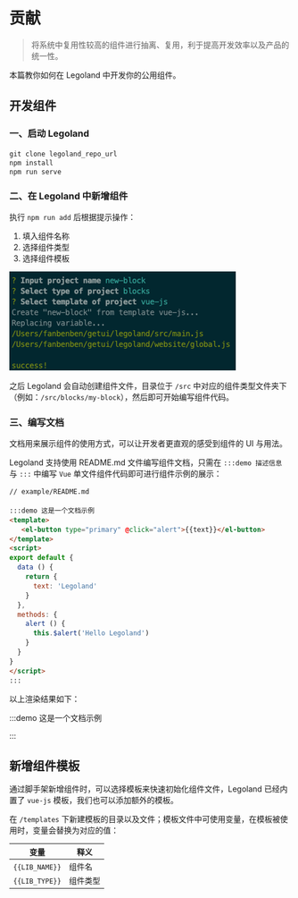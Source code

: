 # 贡献

> 将系统中复用性较高的组件进行抽离、复用，利于提高开发效率以及产品的统一性。

本篇教你如何在 Legoland 中开发你的公用组件。

## 开发组件

### 一、启动 Legoland

```
git clone legoland_repo_url
npm install
npm run serve
```


### 二、在 Legoland 中新增组件

执行 `npm run add` 后根据提示操作：

1. 填入组件名称
2. 选择组件类型
3. 选择组件模板

![add](./add-step.png)

之后 Legoland 会自动创建组件文件，目录位于 `/src` 中对应的组件类型文件夹下（例如：`/src/blocks/my-block`），然后即可开始编写组件代码。

### 三、编写文档

文档用来展示组件的使用方式，可以让开发者更直观的感受到组件的 UI 与用法。

Legoland 支持使用 README.md 文件编写组件文档，只需在 `:::demo 描述信息` 与 `:::` 中编写 `Vue` 单文件组件代码即可进行组件示例的展示：

```md
// example/README.md

:::demo 这是一个文档示例
<template>
   <el-button type="primary" @click="alert">{{text}}</el-button>
</template>
<script>
export default {
  data () {
    return {
      text: 'Legoland'
    }
  },
  methods: {
    alert () {
      this.$alert('Hello Legoland')
    }
  }
}
</script>
:::
```

以上渲染结果如下：

:::demo 这是一个文档示例
<template>
   <el-button type="primary" @click="alert">{{text}}</el-button>
</template>
<script>
export default {
  data () {
    return {
      text: 'Legoland'
    }
  },
  methods: {
    alert () {
      this.$alert('Hello Legoland')
    }
  }
}
</script>
:::

## 新增组件模板

通过脚手架新增组件时，可以选择模板来快速初始化组件文件，Legoland 已经内置了 `vue-js` 模板，我们也可以添加额外的模板。

在 `/templates` 下新建模板的目录以及文件；模板文件中可使用变量，在模板被使用时，变量会替换为对应的值：

| 变量           | 释义     |
| -------------- | -------- |
| `{{LIB_NAME}}` | 组件名   |
| `{{LIB_TYPE}}` | 组件类型 |
